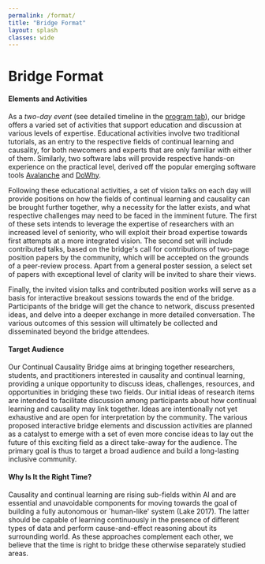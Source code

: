 ```yaml
---
permalink: /format/
title: "Bridge Format"
layout: splash
classes: wide
---
```


# Bridge Format

#### Elements and Activities

As a *two-day event* (see detailed timeline in the [program tab](http://www.continualcausality.org/program/)), our bridge offers a varied set of activities that support education and discussion at various levels of expertise. 
Educational activities involve two traditional tutorials, as an entry to the respective fields of continual learning and causality, for both newcomers and experts that are only familiar with either of them. Similarly, two software labs will provide respective hands-on experience on the practical level, derived off the popular emerging software tools [Avalanche](https://avalanche.continualai.org) and [DoWhy](https://py-why.github.io/dowhy). 

Following these educational activities, a set of vision talks on each day will provide positions on how the fields of continual learning and causality can be brought further together, why a necessity for the latter exists, and what respective challenges may need to be faced in the imminent future. The first of these sets intends to leverage the expertise of researchers with an increased level of seniority, who will exploit their broad expertise towards first attempts at a more integrated vision. The second set will include contributed talks, based on the bridge's call for contributions of two-page position papers by the community, which will be accepted on the grounds of a peer-review process. Apart from a general poster session, a select set of papers with exceptional level of clarity will be invited to share their views. 

Finally, the invited vision talks and contributed position works will serve as a basis for interactive breakout sessions towards the end of the bridge. Participants of the bridge will get the chance to network, discuss presented ideas, and delve into a deeper exchange in more detailed conversation. The various outcomes of this session will ultimately be collected and disseminated beyond the bridge attendees. 

#### Target Audience

Our Continual Causality Bridge aims at bringing together researchers, students, and practitioners interested in causality and continual learning, providing a unique opportunity to discuss ideas, challenges, resources, and opportunities in bridging these two fields. Our initial ideas of research items are intended to facilitate discussion among participants about how continual learning and causality may link together. Ideas are intentionally not yet exhaustive and are open for interpretation by the community. The various proposed interactive bridge elements and discussion activities are planned as a catalyst to emerge with a set of even more concise ideas to lay out the future of this exciting field as a direct take-away for the audience. The primary goal is thus to target a broad audience and build a long-lasting inclusive community. 

#### Why Is It the Right Time? 

Causality and continual learning are rising sub-fields within AI and are essential and unavoidable components for moving towards the goal of building a fully autonomous or `human-like' system (Lake 2017). The latter should be capable of learning continuously in the presence of different types of data and perform cause-and-effect reasoning about its surrounding world. As these approaches complement each other, we believe that the time is right to bridge these otherwise separately studied areas.